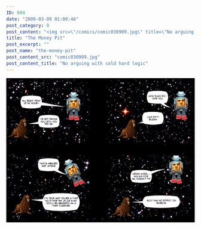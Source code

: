 ```yaml
---
ID: 604
date: "2009-03-09 01:00:46"
post_category: 0
post_content: "<img src=\"/comics/comic030909.jpg\" title=\"No arguing with cold hard logic\" />"
title: "The Money Pit"
post_excerpt: ""
post_name: "the-money-pit"
post_content_src: "comic030909.jpg"
post_content_title: "No arguing with cold hard logic"
---
```



[![No arguing with cold hard logic](/comics-hi-res/comic030909.jpg)](/comics-hi-res/comic030909.jpg)
